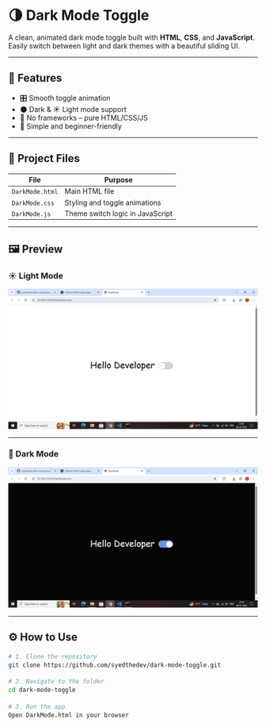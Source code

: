 # 🌗 Dark Mode Toggle

A clean, animated dark mode toggle built with **HTML**, **CSS**, and **JavaScript**.  
Easily switch between light and dark themes with a beautiful sliding UI.

---

## 🚀 Features

- 🎛️ Smooth toggle animation
- 🌑 Dark & ☀️ Light mode support
- 🧱 No frameworks – pure HTML/CSS/JS
- 🧠 Simple and beginner-friendly

---

## 📁 Project Files

| File            | Purpose                           |
|------------------|------------------------------------|
| `DarkMode.html`  | Main HTML file                    |
| `DarkMode.css`   | Styling and toggle animations     |
| `DarkMode.js`    | Theme switch logic in JavaScript  |

---

## 🖼️ Preview

### ☀️ Light Mode

![Normal Mode](preview/normal.png)

---

### 🌙 Dark Mode

![Dark Mode](preview/dark.png)

---

## ⚙️ How to Use

```bash
# 1. Clone the repository
git clone https://github.com/syedthedev/dark-mode-toggle.git

# 2. Navigate to the folder
cd dark-mode-toggle

# 3. Run the app
Open DarkMode.html in your browser
